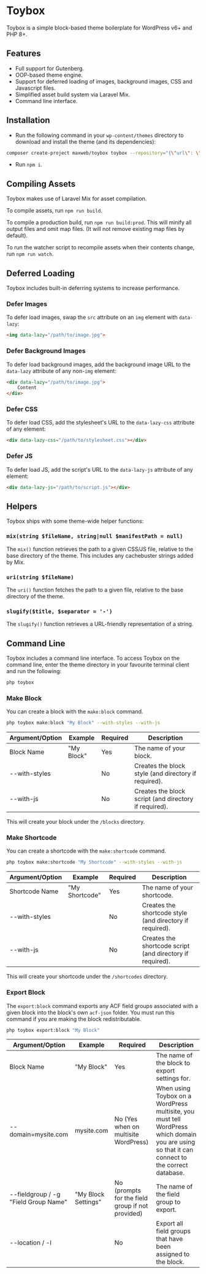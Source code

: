 # Toybox
Toybox is a simple block-based theme boilerplate for WordPress v6+ and PHP 8+.

## Features
* Full support for Gutenberg.
* OOP-based theme engine.
* Support for deferred loading of images, background images, CSS and Javascript files.
* Simplified asset build system via Laravel Mix.
* Command line interface.

## Installation
* Run the following command in your `wp-content/themes` directory to download and install the theme (and its dependencies):
```bash
composer create-project maxweb/toybox toybox --repository="{\"url\": \"git@bitbucket.org:liam-maxweb/toybox.git\", \"type\": \"vcs\"}" --stability=dev --remove-vcs
```
* Run `npm i`.

## Compiling Assets
Toybox makes use of Laravel Mix for asset compilation.

To compile assets, run `npm run build`.

To compile a production build, run `npm run build:prod`. This will minify all output files and omit map files. (It will not remove existing map files by default).

To run the watcher script to recompile assets when their contents change, run `npm run watch`.

## Deferred Loading
Toybox includes built-in deferring systems to increase performance.
### Defer Images
To defer load images, swap the `src` attribute on an `img` element with `data-lazy`:
```html
<img data-lazy="/path/to/image.jpg">
```

### Defer Background Images
To defer load background images, add the background image URL to the `data-lazy` attribute of any non-`img` element:
```html
<div data-lazy="/path/to/image.jpg">
    Content
</div>
```

### Defer CSS
To defer load CSS, add the stylesheet's URL to the `data-lazy-css` attribute of any element:
```html
<div data-lazy-css="/path/to/stylesheet.css"></div>
```

### Defer JS
To defer load JS, add the script's URL to the `data-lazy-js` attribute of any element:
```html
<div data-lazy-js="/path/to/script.js"></div>
```

## Helpers
Toybox ships with some theme-wide helper functions:

### `mix(string $fileName, string|null $manifestPath = null)`
The `mix()` function retrieves the path to a given CSS/JS file, relative to the base directory of the theme. This includes any cachebuster strings added by Mix.

### `uri(string $fileName)`
The `uri()` function fetches the path to a given file, relative to the base directory of the theme.

### `slugify($title, $separator = '-')`
The `slugify()` function retrieves a URL-friendly representation of a string.

## Command Line
Toybox includes a command line interface. To access Toybox on the command line, enter the theme directory in your favourite terminal client and run the following:

```bash
php toybox
```

### Make Block
You can create a block with the `make:block` command.
```bash
php toybox make:block "My Block" --with-styles --with-js
```

| Argument/Option | Example    | Required | Description                                           |
|-----------------|------------|----------|-------------------------------------------------------|
| Block Name      | "My Block" | Yes      | The name of your block.                               |
| --with-styles   |            | No       | Creates the block style (and directory if required).  |
| --with-js       |            | No       | Creates the block script (and directory if required). |

This will create your block under the `/blocks` directory.

### Make Shortcode
You can create a shortcode with the `make:shortcode` command.
```bash
php toybox make:shortcode "My Shortcode" --with-styles --with-js
```

| Argument/Option | Example        | Required | Description                                               |
|-----------------|----------------|----------|-----------------------------------------------------------|
| Shortcode Name  | "My Shortcode" | Yes      | The name of your shortcode.                               |
| --with-styles   |                | No       | Creates the shortcode style (and directory if required).  |
| --with-js       |                | No       | Creates the shortcode script (and directory if required). |

This will create your shortcode under the `/shortcodes` directory.

### Export Block
The `export:block` command exports any ACF field groups associated with a given block into the block's own `acf-json` folder. You must run this command if you are making the block redistributable.

```bash
php toybox export:block "My Block"
```

| Argument/Option                      | Example             | Required                                         | Description                                                                                                                                    |
|--------------------------------------|---------------------|--------------------------------------------------|------------------------------------------------------------------------------------------------------------------------------------------------|
| Block Name                           | "My Block"          | Yes                                              | The name of the block to export settings for.                                                                                                  |
| --domain=mysite.com                  | mysite.com          | No (Yes when on multisite WordPress)             | When using Toybox on a WordPress multisite, you must tell WordPress which domain you are using so that it can connect to the correct database. |
| --fieldgroup / -g "Field Group Name" | "My Block Settings" | No (prompts for the field group if not provided) | The name of the field group to export.                                                                                                         |
| --location / -l                      |                     | No                                               | Export all field groups that have been assigned to the block.                                                                                  |
